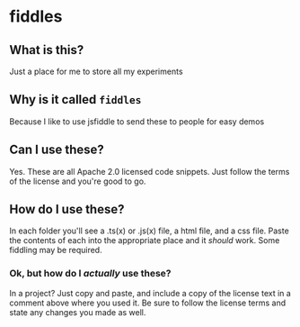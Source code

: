 # fiddles

## What is this?

Just a place for me to store all my experiments

## Why is it called `fiddles`

Because I like to use jsfiddle to send these to people for easy demos

## Can I use these?

Yes. These are all Apache 2.0 licensed code snippets. Just follow the terms of the license and you're good to go.
## How do I use these?

In each folder you'll see a .ts(x) or .js(x) file, a html file, and a css file. Paste the contents of each into the appropriate place and it _should_ work. Some fiddling may be required.

### Ok, but how do I _actually_ use these?

In a project? Just copy and paste, and include a copy of the license text in a comment above where you used it. Be sure to follow the license terms and state any changes you made as well.

